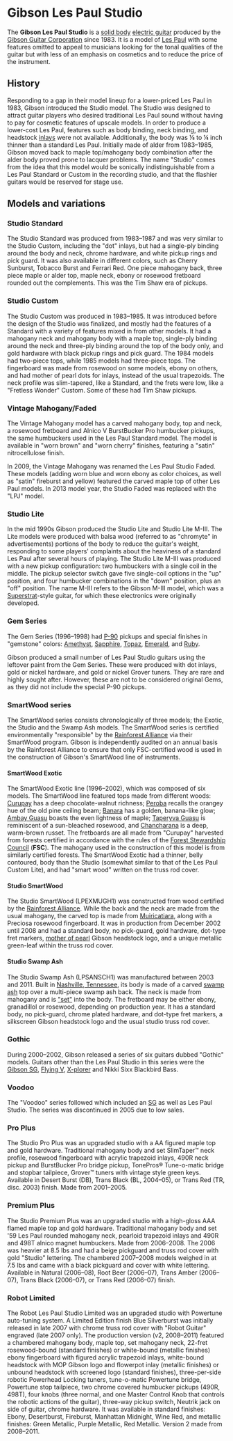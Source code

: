 # Gibson Les Paul Studio

The **Gibson Les Paul Studio** is a [solid body](solid_body "wikilink")
[electric guitar](electric_guitar "wikilink") produced by the [Gibson
Guitar Corporation](Gibson_Guitar_Corporation "wikilink") since 1983. It
is a model of [Les Paul](Les_Paul_(guitar) "wikilink") with some
features omitted to appeal to musicians looking for the tonal qualities
of the guitar but with less of an emphasis on cosmetics and to reduce
the price of the instrument.

## History

Responding to a gap in their model lineup for a lower-priced Les Paul in
1983, Gibson introduced the Studio model. The Studio was designed to
attract guitar players who desired traditional Les Paul sound without
having to pay for cosmetic features of upscale models. In order to
produce a lower-cost Les Paul, features such as body binding, neck
binding, and headstock [inlays](inlays "wikilink") were not
available. Additionally, the body was ⅛ to ¼ inch thinner than a
standard Les Paul. Initially made of alder from 1983–1985, Gibson moved
back to maple top/mahogany body combination after the alder body proved
prone to lacquer problems. The name "Studio" comes from the idea that
this model would be sonically indistinguishable from a Les Paul Standard
or Custom in the recording studio, and that the flashier guitars would
be reserved for stage use.

## Models and variations

### Studio Standard

The Studio Standard was produced from 1983–1987 and was very similar to
the Studio Custom, including the "dot" inlays, but had a single-ply
binding around the body and neck, chrome hardware, and white pickup
rings and pick guard. It was also available in different colors, such as
Cherry Sunburst, Tobacco Burst and Ferrari Red. One piece mahogany back,
three piece maple or alder top, maple neck, ebony or rosewood fretboard
rounded out the complements. This was the Tim Shaw era of pickups.

### Studio Custom

The Studio Custom was produced in 1983–1985. It was introduced before
the design of the Studio was finalized, and mostly had the features of a
Standard with a variety of features mixed in from other models. It had a
mahogany neck and mahogany body with a maple top, single-ply binding
around the neck and three-ply binding around the top of the body only,
and gold hardware with black pickup rings and pick guard. The 1984
models had two-piece tops, while 1985 models had three-piece tops. The
fingerboard was made from rosewood on some models, ebony on others, and
had mother of pearl dots for inlays, instead of the usual trapezoids.
The neck profile was slim-tapered, like a Standard, and the frets were
low, like a "Fretless Wonder" Custom. Some of these had Tim Shaw
pickups.

### Vintage Mahogany/Faded

The Vintage Mahogany model has a carved mahogany body, top and neck, a
rosewood fretboard and Alnico V BurstBucker Pro humbucker pickups, the
same humbuckers used in the Les Paul Standard model. The model is
available in "worn brown" and "worn cherry" finishes, featuring a
"satin" nitrocellulose finish.

In 2009, the Vintage Mahogany was renamed the Les Paul Studio Faded.
These models (adding worn blue and worn ebony as color choices, as well
as "satin" fireburst and yellow) featured the carved maple top of other
Les Paul models. In 2013 model year, the Studio Faded was replaced with
the "LPJ" model.

### Studio Lite

In the mid 1990s Gibson produced the Studio Lite and Studio Lite M-III.
The Lite models were produced with balsa wood (referred to as "chromyte"
in advertisements) portions of the body to reduce the guitar's
weight, responding to some players' complaints about the heaviness of a
standard Les Paul after several hours of playing. The Studio Lite M-III
was produced with a new pickup configuration: two humbuckers with a
single coil in the middle. The pickup selector switch gave five
single-coil options in the "up" position, and four humbucker
combinations in the "down" position, plus an "off" position. The name
M-III refers to the Gibson M-III model, which was a
[Superstrat](Superstrat "wikilink")-style guitar, for which these
electronics were originally developed.

### Gem Series

The Gem Series (1996–1998) had [P-90](P-90 "wikilink") pickups and
special finishes in "gemstone" colors: [Amethyst](Amethyst "wikilink"),
[Sapphire](Sapphire "wikilink"), [Topaz](Topaz "wikilink"),
[Emerald](Emerald "wikilink"), and [Ruby](Ruby "wikilink").

Gibson produced a small number of Les Paul Studio guitars using the
leftover paint from the Gem Series. These were produced with dot inlays,
gold or nickel hardware, and gold or nickel Grover tuners. They are rare
and highly sought after. However, these are not to be considered
original Gems, as they did not include the special P-90 pickups.

### SmartWood series

The SmartWood series consists
chronologically of three models; the Exotic, the Studio and the Swamp
Ash models. The SmartWood series is certified environmentally
"responsible" by the [Rainforest
Alliance](Rainforest_Alliance "wikilink") via their SmartWood program.
Gibson is independently audited on an annual basis by the Rainforest
Alliance to ensure that only FSC-certified wood is used in the
construction of Gibson's SmartWood line of instruments.

#### SmartWood Exotic

The SmartWood Exotic line (1996–2002), which was composed of six models.
The SmartWood line featured tops made from different woods:
[Curupay](Curupay "wikilink") has a deep chocolate-walnut richness;
[Peroba](Peroba "wikilink") recalls the orangey hue of the old pine
ceiling beam; [Banara](Banara "wikilink") has a golden, banana-like
glow; [Ambay Guasu](Ambay_Guasu "wikilink") boasts the even lightness of
maple; [Taperyva Guasu](Taperyva_Guasu "wikilink") is reminiscent of a
sun-bleached rosewood, and [Chancharana](Chancharana "wikilink") is a
deep, warm-brown russet. The fretboards are all made from "Curupay"
harvested from forests certified in accordance with the rules of the
[Forest Stewardship Council](Forest_Stewardship_Council "wikilink")
(**FSC**). The mahogany used in the construction of this model is from
similarly certified forests. The SmartWood Exotic had a thinner, belly
contoured, body than the Studio (somewhat similar to that of the Les
Paul Custom Lite), and had "smart wood" written on the truss rod
cover.

#### Studio SmartWood

The Studio SmartWood (LPEXMUGH1) was constructed from wood certified by
the [Rainforest Alliance](Rainforest_Alliance "wikilink"). While the
back and the neck are made from the usual mahogany, the carved top is
made from [Muiricatiara](Astronium_lecointei "wikilink"), along with a
Preciosa rosewood fingerboard. It was in production from December
2002 until 2008 and had a standard body, no pick-guard, gold hardware,
dot-type fret markers, [mother of pearl](nacre "wikilink") Gibson
headstock logo, and a unique metallic green-leaf within the truss rod
cover.

#### Studio Swamp Ash

The Studio Swamp Ash (LPSANSCH1) was manufactured between 2003 and
2011. Built in [Nashville,
Tennessee](Nashville,_Tennessee "wikilink"), its body is made of a
carved [swamp ash](Fraxinus_pennsylvanica "wikilink") top over a
multi-piece swamp ash back. The neck is made from mahogany and is
["set"](Set-in_neck "wikilink") into the body. The fretboard may be
either ebony, granadillol or rosewood, depending on production year. It
has a standard body, no pick-guard, chrome plated hardware, and dot-type
fret markers, a silkscreen Gibson headstock logo and the usual studio
truss rod cover.

### Gothic

During 2000–2002, Gibson released a series of six guitars dubbed
"Gothic" models. Guitars other than the Les Paul Studio in this series
were the [Gibson SG](Gibson_SG "wikilink"), [Flying
V](Flying_V "wikilink"), [X-plorer](X-plorer "wikilink") and Nikki Sixx
Blackbird Bass.

### Voodoo

The "Voodoo" series followed which included an
[SG](Gibson_SG "wikilink") as well as Les Paul Studio. The series was
discontinued in 2005 due to low sales.

### Pro Plus

The Studio Pro Plus was an upgraded studio with a AA figured maple top
and gold hardware. Traditional mahogany body and set SlimTaper™ neck
profile, rosewood fingerboard with acrylic trapezoid inlays, 490R neck
pickup and BurstBucker Pro bridge pickup, TonePros® Tune-o-matic bridge
and stopbar tailpiece, Grover™ tuners with vintage style green keys.
Available in Desert Burst (DB), Trans Black (BL, 2004–05), or Trans Red
(TR, disc. 2003) finish. Made from 2001–2005.

### Premium Plus

The Studio Premium Plus was an upgraded studio with a high-gloss AAA
flamed maple top and gold hardware. Traditional mahogany body and set
'59 Les Paul rounded mahogany neck, pearloid trapezoid inlays and 490R
and 498T alnico magnet humbuckers. Made from 2006–2008. The 2006 was
heavier at 8.5 lbs and had a beige pickguard and truss rod cover with
gold "Studio" lettering. The chambered 2007–2008 models weighed in at
7.5 lbs and came with a black pickguard and cover with white lettering.
Available in Natural (2006–08), Root Beer (2006–07), Trans Amber
(2006–07), Trans Black (2006–07), or Trans Red (2006–07) finish.

### Robot Limited

The Robot Les Paul Studio Limited was an upgraded studio with Powertune
auto-tuning system. A Limited Edition finish Blue Silverburst was
initially released in late 2007 with chrome truss rod cover with "Robot
Guitar" engraved (late 2007 only). The production version (v2,
2008–2011) featured a chambered mahogany body, maple top, set mahogany
neck, 22-fret rosewood-bound (standard finishes) or white-bound
(metallic finishes) ebony fingerboard with figured acrylic trapezoid
inlays, white-bound headstock with MOP Gibson logo and flowerpot inlay
(metallic finishes) or unbound headstock with screened logo (standard
finishes), three-per-side robotic Powerhead Locking tuners, tune-o-matic
Powertune bridge, Powertune stop tailpiece, two chrome covered humbucker
pickups (490R, 498T), four knobs (three normal, and one Master Control
Knob that controls the robotic actions of the guitar), three-way pickup
switch, Neutrik jack on side of guitar, chrome hardware. It was
available in standard finishes: Ebony, Desertburst, Fireburst, Manhattan
Midnight, Wine Red, and metallic finishes: Green Metallic, Purple
Metallic, Red Metallic. Version 2 made from 2008–2011.
